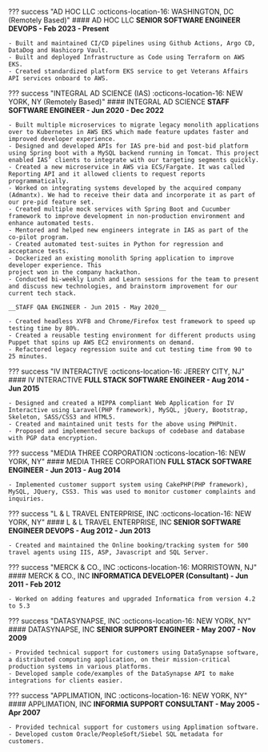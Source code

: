 ??? success "AD HOC LLC :octicons-location-16: WASHINGTON, DC (Remotely Based)"
    #### AD HOC LLC
    __SENIOR SOFTWARE ENGINEER DEVOPS - Feb 2023 - Present__

    - Built and maintained CI/CD pipelines using Github Actions, Argo CD, DataDog and Hashicorp Vault.
    - Built and deployed Infrastructure as Code using Terraform on AWS EKS.
    - Created standardized platform EKS service to get Veterans Affairs API services onboard to AWS.

??? success "INTEGRAL AD SCIENCE (IAS) :octicons-location-16: NEW YORK, NY (Remotely Based)"
    #### INTEGRAL AD SCIENCE
    __STAFF SOFTWARE ENGINEER - Jun 2020 - Dec 2022__

    - Built multiple microservices to migrate legacy monolith applications over to Kubernetes in AWS EKS which made feature updates faster and improved developer experience.
    - Designed and developed APIs for IAS pre-bid and post-bid platform using Spring boot with a MySQL backend running in Tomcat. This project enabled IAS’ clients to integrate with our targeting segments quickly.
    - Created a new microservice in AWS via ECS/Fargate. It was called Reporting API and it allowed clients to request reports programmatically.
    - Worked on integrating systems developed by the acquired company (Admantx). We had to receive their data and incorporate it as part of our pre-pid feature set.
    - Created multiple mock services with Spring Boot and Cucumber framework to improve development in non-production environment and enhance automated tests.
    - Mentored and helped new engineers integrate in IAS as part of the co-pilot program.
    - Created automated test-suites in Python for regression and acceptance tests.
    - Dockerized an existing monolith Spring application to improve developer experience. This
    project won in the company hackathon.
    - Conducted bi-weekly Lunch and Learn sessions for the team to present and discuss new technologies, and brainstorm improvement for our current tech stack.

    __STAFF QAA ENGINEER - Jun 2015 - May 2020__

    - Created headless XVFB and Chrome/Firefox test framework to speed up testing time by 80%.
    - Created a reusable testing environment for different products using Puppet that spins up AWS EC2 environments on demand.
    - Refactored legacy regression suite and cut testing time from 90 to 25 minutes.



??? success "IV INTERACTIVE :octicons-location-16: JERERY CITY, NJ"
    #### IV INTERACTIVE
    __FULL STACK SOFTWARE ENGINEER - Aug 2014 - Jun 2015__

    - Designed and created a HIPPA compliant Web Application for IV Interactive using Laravel(PHP framework), MySQL, jQuery, Bootstrap, Skeleton, SASS/CSS3 and HTML5.
    - Created and maintained unit tests for the above using PHPUnit.
    - Proposed and implemented secure backups of codebase and database with PGP data encryption.



??? success "MEDIA THREE CORPORATION :octicons-location-16: NEW YORK, NY"
    #### MEDIA THREE CORPORATION
    __FULL STACK SOFTWARE ENGINEER - Jun 2013 - Aug 2014__

    - Implemented customer support system using CakePHP(PHP framework), MySQL, JQuery, CSS3. This was used to monitor customer complaints and inquiries.


??? success "L & L TRAVEL ENTERPRISE, INC :octicons-location-16: NEW YORK, NY"
    #### L & L TRAVEL ENTERPRISE, INC
    __SENIOR SOFTWARE ENGINEER DEVOPS - Aug 2012 - Jun 2013__

    - Created and maintained the Online booking/tracking system for 500 travel agents using IIS, ASP, Javascript and SQL Server.


??? success "MERCK & CO., INC :octicons-location-16: MORRISTOWN, NJ"
    #### MERCK & CO., INC
    __INFORMATICA DEVELOPER (Consultant) - Jun 2011 - Feb 2012__

    - Worked on adding features and upgraded Informatica from version 4.2 to 5.3


??? success "DATASYNAPSE, INC :octicons-location-16: NEW YORK, NY"
    #### DATASYNAPSE, INC
    __SENIOR SUPPORT ENGINEER - May 2007 - Nov 2009__

    - Provided technical support for customers using DataSynapse software, a distributed computing application, on their mission-critical production systems in various platforms.
    - Developed sample code/examples of the DataSynapse API to make integrations for clients easier.


??? success "APPLIMATION, INC :octicons-location-16: NEW YORK, NY"
    #### APPLIMATION, INC
    __INFORMIA SUPPORT CONSULTANT - May 2005 - Apr 2007__

    - Provided technical support for customers using Applimation software.
    - Developed custom Oracle/PeopleSoft/Siebel SQL metadata for customers.